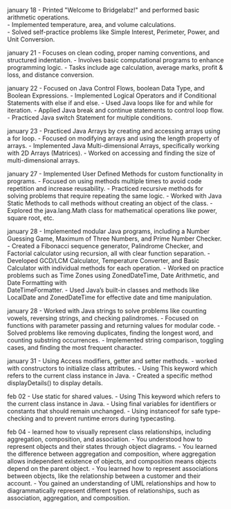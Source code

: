 january 18 - Printed "Welcome to Bridgelabz!" and performed basic arithmetic operations.  
           - Implemented temperature, area, and volume calculations.  
           - Solved self-practice problems like Simple Interest, Perimeter, Power, and Unit Conversion.  

january 21 - Focuses on clean coding, proper naming conventions, and structured indentation.
           - Involves basic computational programs to enhance programming logic.
           - Tasks include age calculation, average marks, profit & loss, and distance conversion.

january 22 - Focused on Java Control Flows, boolean Data Type, and Boolean Expressions.
           - Implemented Logical Operators and if Conditional Statements with else if and else.
           - Used Java loops like for and while for iteration.
           - Applied Java break and continue statements to control loop flow.
           - Practiced Java switch Statement for multiple conditions.

january 23 - Practiced Java Arrays by creating and accessing arrays using a for loop.
           - Focused on modifying arrays and using the length property of arrays.
           - Implemented Java Multi-dimensional Arrays, specifically working with 2D Arrays (Matrices).
           - Worked on accessing and finding the size of multi-dimensional arrays.

january 27 - Implemented User Defined Methods for custom functionality in programs.
           - Focused on using methods multiple times to avoid code repetition and increase reusability.
           - Practiced recursive methods for solving problems that require repeating the same logic.
           - Worked with Java Static Methods to call methods without creating an object of the class.
           - Explored the java.lang.Math class for mathematical operations like power, square root, etc.

january 28 - Implemented modular Java programs, including a Number Guessing Game, Maximum of Three Numbers, and Prime Number Checker.
           - Created a Fibonacci sequence generator, Palindrome Checker, and Factorial calculator using recursion, all with clear function                separation.
           - Developed GCD/LCM Calculator, Temperature Converter, and Basic Calculator with individual methods for each operation.
           - Worked on practice problems such as Time Zones using ZonedDateTime, Date Arithmetic, and Date Formatting with           
             DateTimeFormatter.
           - Used Java’s built-in classes and methods like LocalDate and ZonedDateTime for effective date and time manipulation.

january 28 - Worked with Java strings to solve problems like counting vowels, reversing strings, and checking palindromes.
           - Focused on functions with parameter passing and returning values for modular code.
           - Solved problems like removing duplicates, finding the longest word, and counting substring occurrences.
           - Implemented string comparison, toggling cases, and finding the most frequent character.

january 31 - Using Access modifiers, getter and setter methods.
           - worked with constructors to initialize class attributes.
           - Using This keyword which refers to the current class instance in Java.
           - Created a specific method displayDetails() to display details.
           
feb 02 - Use static for shared values.
       - Using This keyword which refers to the current class instance in Java.
       - Using final variables for identifiers or constants that should remain unchanged.
       - Using instanceof for safe type-checking and to prevent runtime errors during typecasting.

feb 04 - learned how to visually represent class relationships, including aggregation, composition, and association.
       - You understood how to represent objects and their states through object diagrams.
       - You learned the difference between aggregation and composition, where aggregation allows independent existence of objects, and composition means objects depend on the parent object.
       - You learned how to represent associations between objects, like the relationship between a customer and their account.
       - You gained an understanding of UML relationships and how to diagrammatically represent different types of relationships, such as association, aggregation, and composition.
